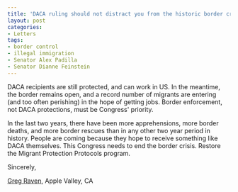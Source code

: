 ```yaml
---
title: 'DACA ruling should not distract you from the historic border crisis'
layout: post
categories:
- Letters
tags:
- border control
- illegal immigration
- Senator Alex Padilla
- Senator Dianne Feinstein
---
```


DACA recipients are still protected, and can work in US. In the meantime, the border remains open, and a record number of migrants are entering (and too often perishing) in the hope of getting jobs. Border enforcement, not DACA protections, must be Congress' priority.

In the last two years, there have been more apprehensions, more border deaths, and more border rescues than in any other two year period in history. People are coming because they hope to receive something like DACA themselves. This Congress needs to end the border crisis. Restore the Migrant Protection Protocols program.

Sincerely,

[Greg Raven](https://www.gregraven.org/), Apple Valley, CA